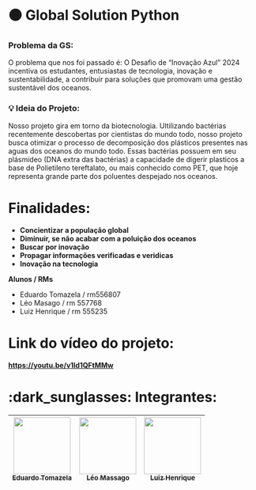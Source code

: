 # :black_circle: Global Solution Python
<h3> 
  Problema da GS:
</h3>
O problema que nos foi passado é: O Desafio de “Inovação Azul” 2024 incentiva os estudantes, entusiastas de tecnologia, inovação e sustentabilidade, a contribuir para soluções que promovam uma gestão sustentável dos oceanos.


<h3> 
  💡 Ideia do Projeto:
</h3>



Nosso projeto gira em torno da biotecnologia. Ultilizando bactérias recentemente descobertas por cientistas do mundo todo, nosso projeto busca otimizar o processo de decomposição dos plásticos presentes nas aguas dos oceanos do mundo todo.
Essas bactérias possuem em seu plásmideo (DNA extra das bactérias) a capacidade de digerir plasticos a base de Polietileno tereftalato, ou mais conhecido como PET, que hoje representa grande parte dos poluentes despejado nos oceanos.



# Finalidades:



- **Concientizar a população global** 
- **Diminuir, se não acabar com a poluição dos oceanos**
- **Buscar por inovação** 
- **Propagar informações verificadas e veridicas** 
- **Inovação na tecnologia**


**Alunos / RMs**
- Eduardo Tomazela / rm556807
- Léo Masago / rm 557768
- Luiz Henrique / rm 555235

# Link do vídeo do projeto:
**https://youtu.be/v1ld1QFtMMw**



<h1>
  :dark_sunglasses: Integrantes:
</h1>

| [<img loading="lazy" src="https://avatars.githubusercontent.com/u/161898042?v=4" width=115><br><sub>Eduardo Tomazela</sub>](https://github.com/du-ntomazela) |  [<img loading="lazy" src="https://avatars.githubusercontent.com/u/101646035?v=4" width=115><br><sub>Léo Massago</sub>](https://github.com/LeoMasago) |  [<img loading="lazy" src="https://avatars.githubusercontent.com/u/162758896?v=4" width=115><br><sub>Luiz Henrique</sub>](https://github.com/LhenriqueTech)
| :---: | :---: | :---: |
